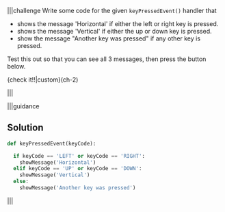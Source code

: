 |||challenge
Write some code for the given `keyPressedEvent()` handler that 

- shows the message 'Horizontal' if either the left or right key is pressed.
- shows the message 'Vertical' if either the up or down key is pressed.
- show the message "Another key was pressed" if any other key is pressed.

Test this out so that you can see all 3 messages, then press the button below.

{check it!!|custom}(ch-2)

|||

|||guidance
## Solution

```python
def keyPressedEvent(keyCode):

  if keyCode == 'LEFT' or keyCode == 'RIGHT':
    showMessage('Horizontal')
  elif keyCode == 'UP' or keyCode == 'DOWN':
    showMessage('Vertical')
  else:
    showMessage('Another key was pressed')
```
|||
